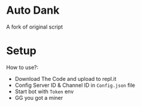 <!-- DO NOT SELL THIS CODE AS YOURS !!

And don't use the code for illegal stuffs

I am not responsible if u do something bad/Illegal with my code.

type !helpdank


for list of commands -->
# Auto Dank
A fork of original script
# Setup
How to use?:
* Download The Code and upload to repl.it
* Config Server ID & Channel ID in `Config.json` file
* Start bot with `Token` env
* GG you got a miner 
